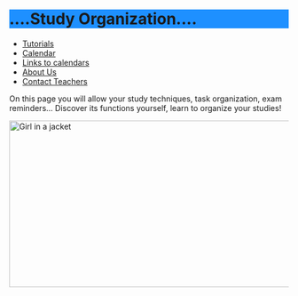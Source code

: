 <!DOCTYPE html>
<html>
<head>
<title>HELP PAGE </title>
</head>
<body>

<h1 style="background-color:DodgerBlue;">....Study Organization....</h1>
<ul>
  <li><a href="">Tutorials</a></li>
  <li><a href="">Calendar</a></li>
  <li><a href="https://liceoconsulexamcalendar.github.io/">Links to calendars</a></li>
  <li><a href="">About Us</a></li>
  <li><a href="">Contact Teachers</a></li>
</ul>
<p style="">On this page you will allow your study techniques, task organization, exam reminders... Discover its functions yourself, learn to organize your studies!</p>

<img src="https://encrypted-tbn0.gstatic.com/images?q=tbn:ANd9GcSQPtq4hSbrpI7gXV3aMDP9nosrCsb1pMw85TVwLMYgixBsIl8ju0O08ajhkUPgP9d-Y5g&usqp=CAU" alt="Girl in a jacket" width="650" height="300">


</body>
</html>
